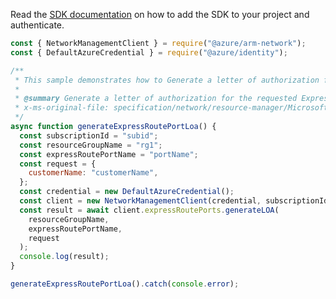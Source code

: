 Read the [SDK documentation](https://github.com/Azure/azure-sdk-for-js/blob/%40azure%2Farm-network_28.0.0/sdk/network/arm-network/README.md) on how to add the SDK to your project and authenticate.

```javascript
const { NetworkManagementClient } = require("@azure/arm-network");
const { DefaultAzureCredential } = require("@azure/identity");

/**
 * This sample demonstrates how to Generate a letter of authorization for the requested ExpressRoutePort resource.
 *
 * @summary Generate a letter of authorization for the requested ExpressRoutePort resource.
 * x-ms-original-file: specification/network/resource-manager/Microsoft.Network/stable/2021-08-01/examples/GenerateExpressRoutePortsLOA.json
 */
async function generateExpressRoutePortLoa() {
  const subscriptionId = "subid";
  const resourceGroupName = "rg1";
  const expressRoutePortName = "portName";
  const request = {
    customerName: "customerName",
  };
  const credential = new DefaultAzureCredential();
  const client = new NetworkManagementClient(credential, subscriptionId);
  const result = await client.expressRoutePorts.generateLOA(
    resourceGroupName,
    expressRoutePortName,
    request
  );
  console.log(result);
}

generateExpressRoutePortLoa().catch(console.error);
```
